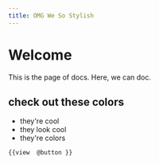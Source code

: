 ```yaml
---
title: OMG We So Stylish
---
```


# Welcome

This is the page of docs. Here, we can doc.

## check out these colors

- they're cool
- they look cool
- they're colors

```
{{view  @button }}
```
